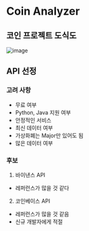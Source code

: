 # Coin Analyzer

## 코인 프로젝트 도식도

![image](https://github.com/MechanicalProject/Flink-Study/assets/43176016/7b94e1b9-97a5-40cd-81b7-d753a57117e1)

## API 선정

### 고려 사항

- 무료 여부
- Python, Java 지원 여부
- 안정적인 서비스
- 최신 데이터 여부
- 가상화폐는 Major만 있어도 됨
- 많은 데이터 여부

### 후보

1. 바이낸스 API

- 레퍼런스가 많을 것 같다

2. 코인베이스 API

- 레퍼런스가 많을 것 같음
- 신규 개발자에게 적절
